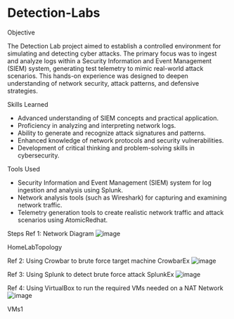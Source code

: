 # Detection-Labs

Objective

The Detection Lab project aimed to establish a controlled environment for simulating and detecting cyber attacks. The primary focus was to ingest and analyze logs within a Security Information and Event Management (SIEM) system, generating test telemetry to mimic real-world attack scenarios. This hands-on experience was designed to deepen understanding of network security, attack patterns, and defensive strategies.

Skills Learned

- Advanced understanding of SIEM concepts and practical application.
- Proficiency in analyzing and interpreting network logs.
- Ability to generate and recognize attack signatures and patterns.
- Enhanced knowledge of network protocols and security vulnerabilities.
- Development of critical thinking and problem-solving skills in cybersecurity.

Tools Used

- Security Information and Event Management (SIEM) system for log ingestion and analysis using Splunk.
- Network analysis tools (such as Wireshark) for capturing and examining network traffic.
- Telemetry generation tools to create realistic network traffic and attack scenarios using AtomicRedhat.

Steps
Ref 1: Network Diagram
![image](https://github.com/user-attachments/assets/e7d0a922-115e-41f6-9d09-07dc5d830946)


HomeLabTopology

Ref 2: Using Crowbar to brute force target machine CrowbarEx
![image](https://github.com/user-attachments/assets/bf3ab620-8f61-4195-b763-5505e68d4e37)


Ref 3: Using Splunk to detect brute force attack SplunkEx
![image](https://github.com/user-attachments/assets/99ed3f20-f082-4410-b489-b0cdba4013f4)


Ref 4: Using VirtualBox to run the required VMs needed on a NAT Network
![image](https://github.com/user-attachments/assets/df13928a-9e9f-4682-a471-3b83eb211d4a)

VMs1
